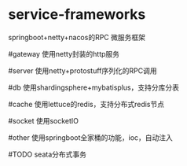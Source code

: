 # service-frameworks
springboot+netty+nacos的RPC 微服务框架

#gateway
使用netty封装的http服务

#server
使用netty+protostuff序列化的RPC调用

#db
使用shardingsphere+mybatisplus，支持分库分表

#cache
使用lettuce的redis，支持分布式redis节点

#socket
使用socketIO

#other
使用springboot全家桶的功能，ioc，自动注入

#TODO
seata分布式事务